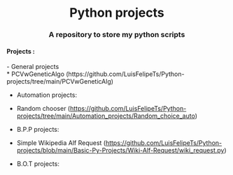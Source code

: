 <h1 align='center'>Python projects</h1>
<h3 align='center'>A repository to store my python scripts</h3>
<h4>Projects :</h4> 
- General projects  <br />
* PCVwGeneticAlgo (https://github.com/LuisFelipeTs/Python-projects/tree/main/PCVwGeneticAlg) <br />

- Automation projects:  <br />
* Random chooser (https://github.com/LuisFelipeTs/Python-projects/tree/main/Automation_projects/Random_choice_auto)  <br />

- B.P.P projects:  <br />
* Simple Wikipedia Alf Request (https://github.com/LuisFelipeTs/Python-projects/blob/main/Basic-Py-Projects/Wiki-Alf-Request/wiki_request.py)<br />

- B.O.T projects:  <br />

